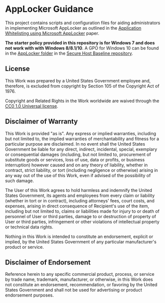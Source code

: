 # AppLocker Guidance

This project contains scripts and configuration files for aiding administrators in implementing Microsoft AppLocker as outlined in the [Application Whitelisting using Microsoft AppLocker](https://www.iad.gov/iad/library/ia-guidance/tech-briefs/application-whitelisting-using-microsoft-applocker.cfm) paper. 

**The starter policy provided in this repository is for Windows 7 and does not work with with Windows 8/8.1/10**. A GPO for Windows 10 can be found in the [AppLocker folder](https://github.com/iadgov/Secure-Host-Baseline/tree/master/AppLocker) in the [Secure Host Baseline repository](https://github.com/iadgov/Secure-Host-Baseline/).

## License
This Work was prepared by a United States Government employee and, therefore, is excluded from copyright by Section 105 of the Copyright Act of 1976.

Copyright and Related Rights in the Work worldwide are waived through the [CC0 1.0 Universal license](https://creativecommons.org/publicdomain/zero/1.0/).

## Disclaimer of Warranty
This Work is provided "as is". Any express or implied warranties, including but not limited to, the implied warranties of merchantability and fitness for a particular purpose are disclaimed. In no event shall the United States Government be liable for any direct, indirect, incidental, special, exemplary or consequential damages (including, but not limited to, procurement of substitute goods or services, loss of use, data or profits, or business interruption) however caused and on any theory of liability, whether in contract, strict liability, or tort (including negligence or otherwise) arising in any way out of the use of this Work, even if advised of the possibility of such damage.

The User of this Work agrees to hold harmless and indemnify the United States Government, its agents and employees from every claim or liability (whether in tort or in contract), including attorneys' fees, court costs, and expenses, arising in direct consequence of Recipient's use of the item, including but not limited to, claims or liabilities made for injury to or death of personnel of User or third parties, damage to or destruction of property of User or third parties, infringement or other violations of intellectual property or technical data rights.

Nothing in this Work is intended to constitute an endorsement, explicit or implied, by the United States Government of any particular manufacturer's product or service.

## Disclaimer of Endorsement
Reference herein to any specific commercial product, process, or service by trade name, trademark, manufacturer, or otherwise, in this Work does not constitute an endorsement, recommendation, or favoring by the United States Government and shall not be used for advertising or product endorsement purposes.